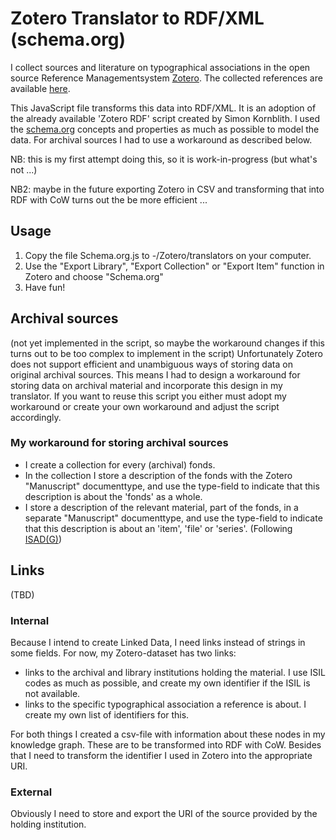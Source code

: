 # Zotero Translator to RDF/XML (schema.org)

I collect sources and literature on typographical associations in the open source Reference Managementsystem [Zotero](https://zotero.org/). The collected references are available [here](https://www.zotero.org/groups/2707622/typografische-verenigingen/library).

This JavaScript file transforms this data into RDF/XML. It is an adoption of the already available 'Zotero RDF' script created by Simon Kornblith. I used the [schema.org](https://schema.org/) concepts and properties as much as possible to model the data. For archival sources I had to use a workaround as described below.

NB: this is my first attempt doing this, so it is work-in-progress (but what's not ...)

NB2: maybe in the future exporting Zotero in CSV and transforming that into RDF with CoW turns out the be more efficient ...

## Usage
1. Copy the file Schema.org.js to -/Zotero/translators on your computer.
1. Use the "Export Library", "Export Collection" or "Export Item" function in Zotero and choose "Schema.org"
1. Have fun!

## Archival sources
(not yet implemented in the script, so maybe the workaround changes if this turns out to be too complex to implement in the script)
Unfortunately Zotero does not support efficient and unambiguous ways of storing data on original archival sources. This means I had to design a workaround for storing data on archival material and incorporate this design in my translator. If you want to reuse this script you either must adopt my workaround or create your own workaround and adjust the script accordingly.

### My workaround for storing archival sources
* I create a collection for every (archival) fonds.
* In the collection I store a description of the fonds with the Zotero "Manuscript" documenttype, and use the type-field to indicate that this description is about the 'fonds' as a whole.
* I store a description of the relevant material, part of the fonds, in a separate "Manuscript" documenttype, and use the type-field to indicate that this description is about an 'item', 'file' or 'series'. (Following [ISAD(G)](https://www.ica.org/en/isadg-general-international-standard-archival-description-second-edition))

## Links
(TBD)

### Internal
Because I intend to create Linked Data, I need links instead of strings in some fields. For now, my Zotero-dataset has two links:
* links to the archival and library institutions holding the material. I use ISIL codes as much as possible, and create my own identifier if the ISIL is not available.
* links to the specific typographical association a reference is about. I create my own list of identifiers for this.

For both things I created a csv-file with information about these nodes in my knowledge graph. These are to be transformed into RDF with CoW. Besides that I need to transform the identifier I used in Zotero into the appropriate URI.

### External
Obviously I need to store and export the URI of the source provided by the holding institution.